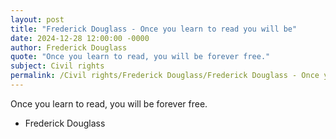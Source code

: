 ```yaml
---
layout: post
title: "Frederick Douglass - Once you learn to read you will be"
date: 2024-12-28 12:00:00 -0000
author: Frederick Douglass
quote: "Once you learn to read, you will be forever free."
subject: Civil rights
permalink: /Civil rights/Frederick Douglass/Frederick Douglass - Once you learn to read you will be
---
```


Once you learn to read, you will be forever free.

- Frederick Douglass
